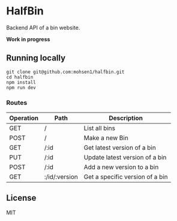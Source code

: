 # HalfBin
Backend API of a bin website.

**Work in progress**

## Running locally

```
git clone git@github.com:mohsen1/halfbin.git
cd halfbin
npm install
npm run dev
```

### Routes

|Operation|Path         |Description                     |
|---------|-------------|--------------------------------|
|GET      |/            |List all bins                   |
|POST     |/            |Make a new Bin                  |
|GET      |/:id         |Get latest version of a bin     |
|PUT      |/:id         |Update latest version of a bin  |
|POST     |/:id         |Add a new version to a bin      |
|GET      |:/id/:version|Get a specific version of a bin |


## License
MIT